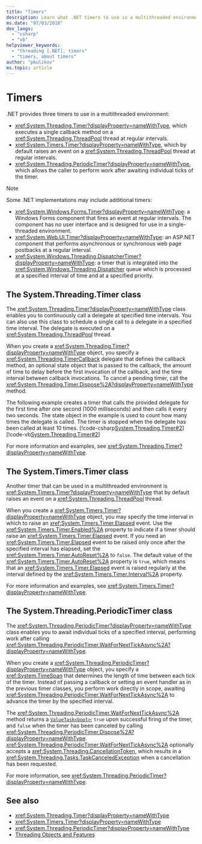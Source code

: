 ```yaml
---
title: "Timers"
description: Learn what .NET timers to use in a multithreaded environment.
ms.date: "07/03/2018"
dev_langs:
  - "csharp"
  - "vb"
helpviewer_keywords:
  - "threading [.NET], timers"
  - "timers, about timers"
author: "pkulikov"
ms.topic: article
---
```

# Timers

.NET provides three timers to use in a multithreaded environment:

- <xref:System.Threading.Timer?displayProperty=nameWithType>, which executes a single callback method on a <xref:System.Threading.ThreadPool> thread at regular intervals.
- <xref:System.Timers.Timer?displayProperty=nameWithType>, which by default raises an event on a <xref:System.Threading.ThreadPool> thread at regular intervals.
- <xref:System.Threading.PeriodicTimer?displayProperty=nameWithType>, which allows the caller to perform work after awaiting individual ticks of the timer.

> [!NOTE]
> Some .NET implementations may include additional timers:
>
> - <xref:System.Windows.Forms.Timer?displayProperty=nameWithType>: a Windows Forms component that fires an event at regular intervals. The component has no user interface and is designed for use in a single-threaded environment.
> - <xref:System.Web.UI.Timer?displayProperty=nameWithType>: an ASP.NET component that performs asynchronous or synchronous web page postbacks at a regular interval.
> - <xref:System.Windows.Threading.DispatcherTimer?displayProperty=nameWithType>: a timer that is integrated into the <xref:System.Windows.Threading.Dispatcher> queue which is processed at a specified interval of time and at a specified priority.

## The System.Threading.Timer class

The <xref:System.Threading.Timer?displayProperty=nameWithType> class enables you to continuously call a delegate at specified time intervals. You can also use this class to schedule a single call to a delegate in a specified time interval. The delegate is executed on a <xref:System.Threading.ThreadPool> thread.

When you create a <xref:System.Threading.Timer?displayProperty=nameWithType> object, you specify a <xref:System.Threading.TimerCallback> delegate that defines the callback method, an optional state object that is passed to the callback, the amount of time to delay before the first invocation of the callback, and the time interval between callback invocations. To cancel a pending timer, call the <xref:System.Threading.Timer.Dispose%2A?displayProperty=nameWithType> method.

The following example creates a timer that calls the provided delegate for the first time after one second (1000 milliseconds) and then calls it every two seconds. The state object in the example is used to count how many times the delegate is called. The timer is stopped when the delegate has been called at least 10 times.
[!code-csharp[System.Threading.Timer#2](../../../samples/snippets/csharp/VS_Snippets_CLR_System/system.Threading.Timer/CS/source2.cs#2)]
[!code-vb[System.Threading.Timer#2](../../../samples/snippets/visualbasic/VS_Snippets_CLR_System/system.Threading.Timer/VB/source2.vb#2)]

For more information and examples, see <xref:System.Threading.Timer?displayProperty=nameWithType>.

## The System.Timers.Timer class

Another timer that can be used in a multithreaded environment is <xref:System.Timers.Timer?displayProperty=nameWithType> that by default raises an event on a <xref:System.Threading.ThreadPool> thread.

When you create a <xref:System.Timers.Timer?displayProperty=nameWithType> object, you may specify the time interval in which to raise an <xref:System.Timers.Timer.Elapsed> event. Use the <xref:System.Timers.Timer.Enabled%2A> property to indicate if a timer should raise an <xref:System.Timers.Timer.Elapsed> event. If you need an <xref:System.Timers.Timer.Elapsed> event to be raised only once after the specified interval has elapsed, set the <xref:System.Timers.Timer.AutoReset%2A> to `false`. The default value of the <xref:System.Timers.Timer.AutoReset%2A> property is `true`, which means that an <xref:System.Timers.Timer.Elapsed> event is raised regularly at the interval defined by the <xref:System.Timers.Timer.Interval%2A> property.

For more information and examples, see <xref:System.Timers.Timer?displayProperty=nameWithType>.

## The System.Threading.PeriodicTimer class

The <xref:System.Threading.PeriodicTimer?displayProperty=nameWithType> class enables you to await individual ticks of a specified interval, performing work after calling <xref:System.Threading.PeriodicTimer.WaitForNextTickAsync%2A?displayProperty=nameWithType>.

When you create a <xref:System.Threading.PeriodicTimer?displayProperty=nameWithType> object, you specify a <xref:System.TimeSpan> that determines the length of time between each tick of the timer. Instead of passing a callback or setting an event handler as in the previous timer classes, you perform work directly in scope, awaiting <xref:System.Threading.PeriodicTimer.WaitForNextTickAsync%2A> to advance the timer by the specified interval.

The <xref:System.Threading.PeriodicTimer.WaitForNextTickAsync%2A> method returns a [`ValueTask<bool>`](xref:System.Threading.Tasks.ValueTask%601); `true` upon successful firing of the timer, and `false` when the timer has been canceled by calling <xref:System.Threading.PeriodicTimer.Dispose%2A?displayProperty=nameWithType>. <xref:System.Threading.PeriodicTimer.WaitForNextTickAsync%2A> optionally accepts a <xref:System.Threading.CancellationToken>, which results in a <xref:System.Threading.Tasks.TaskCanceledException> when a cancellation has been requested.

For more information, see <xref:System.Threading.PeriodicTimer?displayProperty=nameWithType>.

## See also

- <xref:System.Threading.Timer?displayProperty=nameWithType>
- <xref:System.Timers.Timer?displayProperty=nameWithType>
- <xref:System.Threading.PeriodicTimer?displayProperty=nameWithType>
- [Threading Objects and Features](threading-objects-and-features.md)
